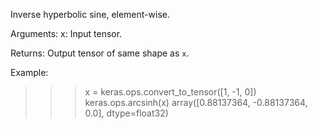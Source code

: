 Inverse hyperbolic sine, element-wise.

Arguments:
    x: Input tensor.

Returns:
    Output tensor of same shape as `x`.

Example:
>>> x = keras.ops.convert_to_tensor([1, -1, 0])
>>> keras.ops.arcsinh(x)
array([0.88137364, -0.88137364, 0.0], dtype=float32)
